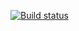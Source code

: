 [![Build status](https://ci.appveyor.com/api/projects/status/aldg8q5wa1c7t3ev?svg=true)](https://ci.appveyor.com/project/Vasya24/ahj-hw-8-2-frontend)